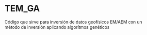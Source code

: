# TEM_GA
Código que sirve para inversión de datos geofísicos EM/AEM con un método de inversión aplicando algorítmos genéticos
